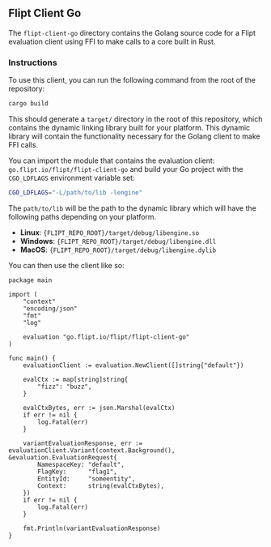 ## Flipt Client Go

The `flipt-client-go` directory contains the Golang source code for a Flipt evaluation client using FFI to make calls to a core built in Rust.

### Instructions

To use this client, you can run the following command from the root of the repository:

```bash
cargo build
```

This should generate a `target/` directory in the root of this repository, which contains the dynamic linking library built for your platform. This dynamic library will contain the functionality necessary for the Golang client to make FFI calls.

You can import the module that contains the evaluation client: `go.flipt.io/flipt/flipt-client-go` and build your Go project with the `CGO_LDFLAGS` environment variable set:

```bash
CGO_LDFLAGS="-L/path/to/lib -lengine"
```

The `path/to/lib` will be the path to the dynamic library which will have the following paths depending on your platform.

- **Linux**: `{FLIPT_REPO_ROOT}/target/debug/libengine.so`
- **Windows**: `{FLIPT_REPO_ROOT}/target/debug/libengine.dll`
- **MacOS**: `{FLIPT_REPO_ROOT}/target/debug/libengine.dylib`

You can then use the client like so:

```golang
package main

import (
	"context"
	"encoding/json"
	"fmt"
	"log"

	evaluation "go.flipt.io/flipt/flipt-client-go"
)

func main() {
	evaluationClient := evaluation.NewClient([]string{"default"})

	evalCtx := map[string]string{
		"fizz": "buzz",
	}

	evalCtxBytes, err := json.Marshal(evalCtx)
	if err != nil {
		log.Fatal(err)
	}

	variantEvaluationResponse, err := evaluationClient.Variant(context.Background(), &evaluation.EvaluationRequest{
		NamespaceKey: "default",
		FlagKey:      "flag1",
		EntityId:     "someentity",
		Context:      string(evalCtxBytes),
	})
	if err != nil {
		log.Fatal(err)
	}

	fmt.Println(variantEvaluationResponse)
}
```

